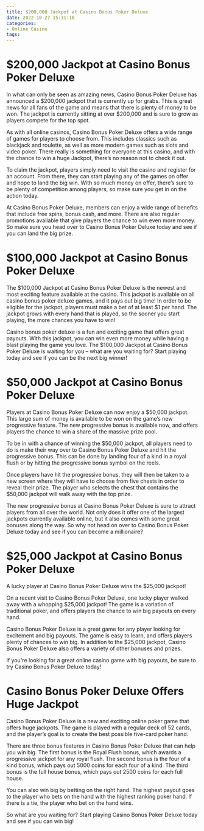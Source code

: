 ```yaml
---
title: $200,000 Jackpot at Casino Bonus Poker Deluxe
date: 2022-10-27 15:31:10
categories:
- Online Casino
tags:
---
```



#  $200,000 Jackpot at Casino Bonus Poker Deluxe

In what can only be seen as amazing news, Casino Bonus Poker Deluxe has announced a $200,000 jackpot that is currently up for grabs. This is great news for all fans of the game and means that there is plenty of money to be won. The jackpot is currently sitting at over $200,000 and is sure to grow as players compete for the top spot.

As with all online casinos, Casino Bonus Poker Deluxe offers a wide range of games for players to choose from. This includes classics such as blackjack and roulette, as well as more modern games such as slots and video poker. There really is something for everyone at this casino, and with the chance to win a huge Jackpot, there’s no reason not to check it out.

To claim the jackpot, players simply need to visit the casino and register for an account. From there, they can start playing any of the games on offer and hope to land the big win. With so much money on offer, there’s sure to be plenty of competition among players, so make sure you get in on the action today.

At Casino Bonus Poker Deluxe, members can enjoy a wide range of benefits that include free spins, bonus cash, and more. There are also regular promotions available that give players the chance to win even more money. So make sure you head over to Casino Bonus Poker Deluxe today and see if you can land the big prize.

#  $100,000 Jackpot at Casino Bonus Poker Deluxe

The $100,000 Jackpot at Casino Bonus Poker Deluxe is the newest and most exciting feature available at the casino. This jackpot is available on all casino bonus poker deluxe games, and it pays out big time! In order to be eligible for the jackpot, players must make a bet of at least $1 per hand. The jackpot grows with every hand that is played, so the sooner you start playing, the more chances you have to win!

Casino bonus poker deluxe is a fun and exciting game that offers great payouts. With this jackpot, you can win even more money while having a blast playing the game you love. The $100,000 Jackpot at Casino Bonus Poker Deluxe is waiting for you – what are you waiting for? Start playing today and see if you can be the next big winner!

#  $50,000 Jackpot at Casino Bonus Poker Deluxe

 Players at Casino Bonus Poker Deluxe can now enjoy a $50,000 jackpot. This large sum of money is available to be won on the game’s new progressive feature. The new progressive bonus is available now, and offers players the chance to win a share of the massive prize pool.

To be in with a chance of winning the $50,000 jackpot, all players need to do is make their way over to Casino Bonus Poker Deluxe and hit the progressive bonus. This can be done by landing four of a kind in a royal flush or by hitting the progressive bonus symbol on the reels.

Once players have hit the progressive bonus, they will then be taken to a new screen where they will have to choose from five chests in order to reveal their prize. The player who selects the chest that contains the $50,000 jackpot will walk away with the top prize.

The new progressive bonus at Casino Bonus Poker Deluxe is sure to attract players from all over the world. Not only does it offer one of the largest jackpots currently available online, but it also comes with some great bonuses along the way. So why not head on over to Casino Bonus Poker Deluxe today and see if you can become a millionaire?

#  $25,000 Jackpot at Casino Bonus Poker Deluxe

A lucky player at Casino Bonus Poker Deluxe wins the $25,000 jackpot!

On a recent visit to Casino Bonus Poker Deluxe, one lucky player walked away with a whopping $25,000 jackpot! The game is a variation of traditional poker, and offers players the chance to win big payouts on every hand.

Casino Bonus Poker Deluxe is a great game for any player looking for excitement and big payouts. The game is easy to learn, and offers players plenty of chances to win big. In addition to the $25,000 jackpot, Casino Bonus Poker Deluxe also offers a variety of other bonuses and prizes.

If you're looking for a great online casino game with big payouts, be sure to try Casino Bonus Poker Deluxe today!

#  Casino Bonus Poker Deluxe Offers Huge Jackpot

Casino Bonus Poker Deluxe is a new and exciting online poker game that offers huge jackpots. The game is played with a regular deck of 52 cards, and the player’s goal is to create the best possible five-card poker hand.

There are three bonus features in Casino Bonus Poker Deluxe that can help you win big. The first bonus is the Royal Flush bonus, which awards a progressive jackpot for any royal flush. The second bonus is the four of a kind bonus, which pays out 5000 coins for each four of a kind. The third bonus is the full house bonus, which pays out 2500 coins for each full house.

You can also win big by betting on the right hand. The highest payout goes to the player who bets on the hand with the highest ranking poker hand. If there is a tie, the player who bet on the hand wins.

So what are you waiting for? Start playing Casino Bonus Poker Deluxe today and see if you can win big!